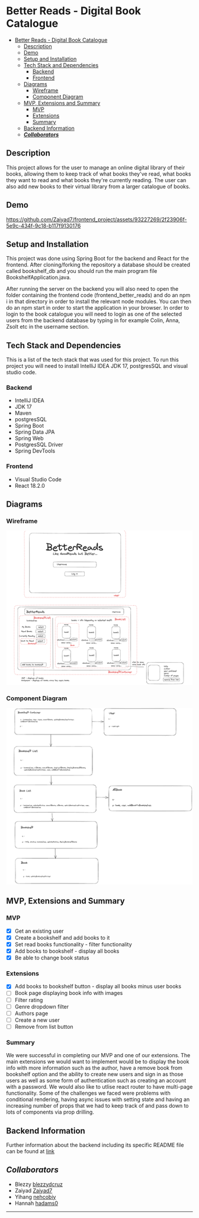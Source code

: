 # Better Reads - Digital Book Catalogue

- [Better Reads - Digital Book Catalogue](#better-reads---digital-book-catalogue)
  - [Description](#description)
  - [Demo](#demo)
  - [Setup and Installation](#setup-and-installation)
  - [Tech Stack and Dependencies](#tech-stack-and-dependencies)
    - [Backend](#backend)
    - [Frontend](#frontend)
  - [Diagrams](#diagrams)
    - [Wireframe](#wireframe)
    - [Component Diagram](#component-diagram)
  - [MVP, Extensions and Summary](#mvp-extensions-and-summary)
    - [MVP](#mvp)
    - [Extensions](#extensions)
    - [Summary](#summary)
  - [Backend Information](#backend-information)
  - [**_Collaborators_**](#collaborators)

## Description

This project allows for the user to manage an online digital library of their books, allowing them to keep track of what books they've read, what books they want to read and what books they're currently reading. The user can also add new books to their virtual library from a larger catalogue of books.

## Demo

https://github.com/Zaiyad7/frontend_project/assets/93227269/2f23906f-5e9c-434f-9c18-b117f9130176

## Setup and Installation

This project was done using Spring Boot for the backend and React for the frontend. After cloning/forking the repository a database should be created called bookshelf_db and you should run the main program file BookshelfApplication.java.

After running the server on the backend you will also need to open the folder containing the frontend code (frontend_better_reads) and do an npm i in that directory in order to install the relevant node modules. You can then do an npm start in order to start the application in your browser. In order to login to the book catalogue you will need to login as one of the selected users from the backend database by typing in for example Colin, Anna, Zsolt etc in the username section.

## Tech Stack and Dependencies

This is a list of the tech stack that was used for this project.
To run this project you will need to install IntelliJ IDEA JDK 17, postgresSQL and visual studio code.

### Backend

- IntelliJ IDEA
- JDK 17
- Maven
- postgresSQL
- Spring Boot
- Spring Data JPA
- Spring Web
- PostgresSQL Driver
- Spring DevTools

### Frontend

- Visual Studio Code
- React 18.2.0

## Diagrams

### Wireframe

![Wireframe](frontend_better_reads/wireframe.png)

### Component Diagram

![Component Diagram](frontend_better_reads/component_diagram.png)

## MVP, Extensions and Summary

### MVP

- [x] Get an existing user
- [x] Create a bookshelf and add books to it
- [x] Set read books functionality - filter functionality
- [x] Add books to bookshelf - display all books
- [x] Be able to change book status

### Extensions

- [x] Add books to bookshelf button - display all books minus user books
- [ ] Book page displaying book info with images
- [ ] Filter rating
- [ ] Genre dropdown filter
- [ ] Authors page
- [ ] Create a new user
- [ ] Remove from list button

### Summary

We were successful in completing our MVP and one of our extensions. The main extensions we would want to implement
would be to display the book info with more information such as the author, have a remove book from bookshelf option and
the ability to create new users and sign in as those users as well as some form of authentication such as creating an account
with a password. We would also like to utlise react router to have multi-page functionality. Some of the challenges we faced were problems with conditional rendering, having async issues with setting state and having an increasing number of props that we had to keep track of and pass down to lots of components via prop drilling.

## Backend Information

Further information about the backend including its specific README file can be found at
[link](backend_better_reads/README.md)

## **_Collaborators_**

- Blezzy [blezzydcruz](https://github.com/blezzydcruz)
- Zaiyad [Zaiyad7](https://github.com/Zaiyad7/frontend_project)
- Yihang [nehcobiy](https://github.com/nehcobiy)
- Hannah [hadams0](https://github.com/hadams0)

<hr />
